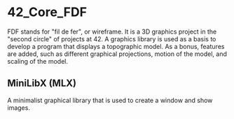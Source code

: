 # 42_Core_FDF
FDF stands for "fil de fer", or wireframe. It is a 3D graphics project in the "second circle" of projects at 42. A graphics library is used as a basis to develop a program that displays a topographic model. As a bonus, features are added, such as different graphical projections, motion of the model, and scaling of the model.

## MiniLibX (MLX)
A minimalist graphical library that is used to create a window and show images.
